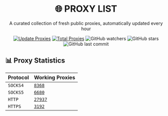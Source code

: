 <div align="center">

# 🌐 PROXY LIST

A curated collection of fresh public proxies, automatically updated every hour

[![Update Proxies](https://github.com/handeveloper1/Proxy/actions/workflows/blank.yml/badge.svg)](https://github.com/handeveloper1/Proxy/actions/workflows/blank.yml)
[![Total Proxies](https://img.shields.io/badge/Total%20Proxies-46177-blue.svg)](#)
![GitHub watchers](https://img.shields.io/github/watchers/handeveloper1/REPO?style=social)
![GitHub stars](https://img.shields.io/github/stars/handeveloper1/REPO?style=social)
![GitHub last commit](https://img.shields.io/github/last-commit/handeveloper1/REPO?color=green)


</div>

## 📊 Proxy Statistics
| Protocol | Working Proxies |
|----------|----------------|
|  `SOCKS4`| [`8368`](https://raw.githubusercontent.com/handeveloper1/Proxy/refs/heads/main/proxies/socks4.txt) |
|  `SOCKS5`| [`6680`](https://raw.githubusercontent.com/handeveloper1/Proxy/refs/heads/main/proxies/socks5.txt) |
|  `HTTP`| [`27937`](https://raw.githubusercontent.com/handeveloper1/Proxy/refs/heads/main/proxies/http.txt) |
|  `HTTPS`| [`3192`](https://raw.githubusercontent.com/handeveloper1/Proxy/refs/heads/main/proxies/https.txt) |

